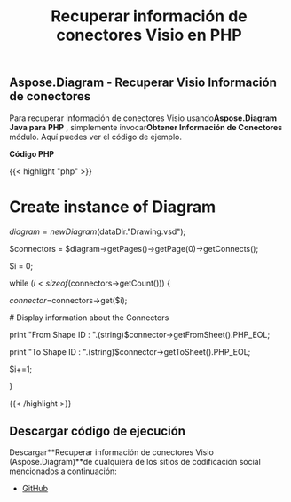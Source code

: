 ﻿---
title: Recuperar información de conectores Visio en PHP
type: docs
weight: 50
url: /es/java/retrieve-visio-connectors-information-in-php/
---
## **Aspose.Diagram - Recuperar Visio Información de conectores**
 Para recuperar información de conectores Visio usando**Aspose.Diagram Java para PHP** , simplemente invocar**Obtener Información de Conectores** módulo. Aquí puedes ver el código de ejemplo.

**Código PHP**

{{< highlight "php" >}}

 # Create instance of Diagram

$diagram = new Diagram($dataDir."Drawing.vsd");

$connectors = $diagram->getPages()->getPage(0)->getConnects();

$i = 0;

while ($i<sizeof($connectors->getCount())) {

$connector =$connectors->get($i);

\# Display information about the Connectors

print "From Shape ID : ".(string)$connector->getFromSheet().PHP_EOL;

print "To Shape ID : ".(string)$connector->getToSheet().PHP_EOL;

$i+=1;

}

{{< /highlight >}}
## **Descargar código de ejecución**
 Descargar**Recuperar información de conectores Visio (Aspose.Diagram)**de cualquiera de los sitios de codificación social mencionados a continuación:

- [GitHub](https://github.com/asposediagram/Aspose.Diagram-for-Java/blob/master/Plugins/Aspose_Diagram_Java_for_PHP/src/aspose/diagram/WorkingwithDiagrams/GetConnectorsInfo.php)
